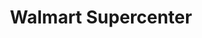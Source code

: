 ---
title: "Walmart Supercenter"
url: /columbus/walmart-supercenter-morse-road/
shop: supermarket
---